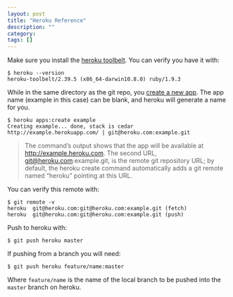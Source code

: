 ```yaml
---
layout: post
title: "Heroku Reference"
description: ""
category: 
tags: []
---
```


Make sure you install the [heroku toolbelt]. You can verify you have it with:

	$ heroku --version
	heroku-toolbelt/2.39.5 (x86_64-darwin10.8.0) ruby/1.9.3

While in the same directory as the git repo, you [create a new app]. The app name (example in this case) can be blank, and heroku will generate a name for you.

	$ heroku apps:create example
	Creating example... done, stack is cedar
	http://example.herokuapp.com/ | git@heroku.com:example.git

> The command’s output shows that the app will be available at http://example.heroku.com. The second URL, git@heroku.com:example.git, is the remote git repository URL; by default, the heroku create command automatically adds a git remote named “heroku” pointing at this URL.

You can verify this remote with: 

	$ git remote -v
	heroku	git@heroku.com:git@heroku.com:example.git (fetch)
	heroku	git@heroku.com:git@heroku.com:example.git (push)

Push to heroku with:

	$ git push heroku master

If pushing from a branch you will need:

	$ git push heroku feature/name:master

Where `feature/name` is the name of the local branch to be pushed into the `master` branch on heroku. 

[heroku toolbelt]: https://toolbelt.heroku.com/
[create a new app]: https://devcenter.heroku.com/articles/creating-apps